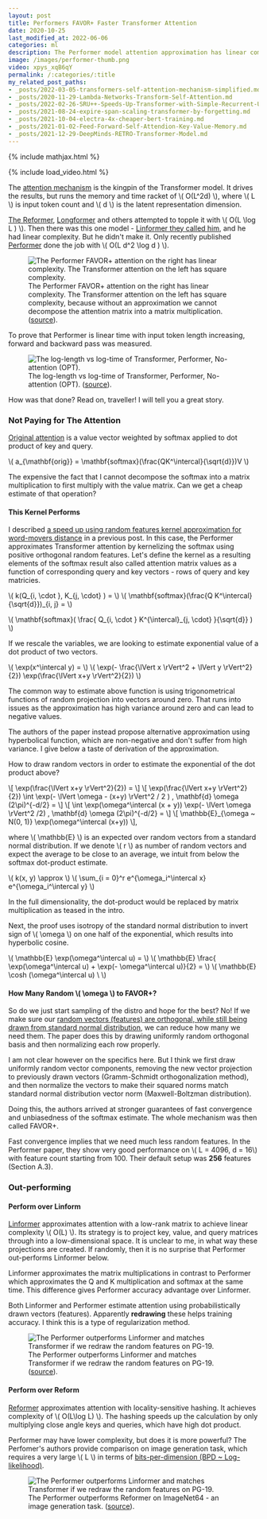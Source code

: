 ```yaml
---
layout: post
title: Performers FAVOR+ Faster Transformer Attention
date: 2020-10-25
last_modified_at: 2022-06-06
categories: ml
description: The Performer model attention approximation has linear complexity in contrast to square and outperforms Linformer.
image: /images/performer-thumb.png
video: xpys_xqB6qY
permalink: /:categories/:title
my_related_post_paths:
- _posts/2022-03-05-transformers-self-attention-mechanism-simplified.md
- _posts/2020-11-29-Lambda-Networks-Transform-Self-Attention.md
- _posts/2022-02-26-SRU++-Speeds-Up-Transformer-with-Simple-Recurrent-Unit-RNN.md
- _posts/2021-08-24-expire-span-scaling-transformer-by-forgetting.md
- _posts/2021-10-04-electra-4x-cheaper-bert-training.md
- _posts/2021-01-02-Feed-Forward-Self-Attendion-Key-Value-Memory.md
- _posts/2021-12-29-DeepMinds-RETRO-Transformer-Model.md
---
```




{% include mathjax.html %}

{% include load_video.html %}

The [attention mechanism](/ml/transformers-self-attention-mechanism-simplified) is the kingpin of the Transformer model. It drives the results, but runs the memory and time racket of \\( O(L^2d) \\), where \\( L \\) is input token count and \\( d \\) is the latent representation dimension.

[The Reformer](https://ai.googleblog.com/2020/01/reformer-efficient-transformer.html), [Longformer](https://arxiv.org/abs/2004.05150) and others attempted to topple it with \\( O(L \log L ) \\).
Then there was this one model - [Linformer they called him](https://arxiv.org/abs/2006.04768), and he had linear complexity. But he didn't make it.
Only recently published [Performer](https://ai.googleblog.com/2020/10/rethinking-attention-with-performers.html) done the job with \\( O(L d^2 \log d ) \\).

<figure class="figure">
    <img
        class="figure-img img-fluid rounded lazyload"
        alt="The Performer FAVOR+ attention on the right has linear complexity. The Transformer attention on the left has square complexity."
        data-src="/images/performer-attention-complexity.jpg">
    <figcaption class="figure-caption">The Performer FAVOR+ attention on the right has linear complexity. The Transformer attention on the left has square complexity, because without an approximation we cannot decompose the attention matrix into a matrix multiplication. (<a href="https://ai.googleblog.com/2020/01/reformer-efficient-transformer.html">source</a>).</figcaption>
</figure>

To prove that Performer is linear time with input token length increasing, forward and backward pass was measured. 

<figure class="figure">
    <img
        class="figure-img img-fluid rounded lazyload"
        alt="The log-length vs log-time of Transformer, Performer, No-attention (OPT)."
        data-src="/images/performer-time.png">
    <figcaption class="figure-caption">The log-length vs log-time of Transformer, Performer, No-attention (OPT). (<a href="https://ai.googleblog.com/2020/01/reformer-efficient-transformer.html">source</a>).</figcaption>
</figure>


How was that done? Read on, traveller! I will tell you a great story. 



### Not Paying for The Attention

[Original attention](/ml/transformers-self-attention-mechanism-simplified) is a value vector weighted by softmax applied to dot product of key and query.

\\( a_{\mathbf{orig}} = \mathbf{softmax}(\frac{QK^\intercal}{\sqrt{d}})V \\)

The expensive the fact that I cannot decompose the softmax into a matrix multiplication to first multiply with the value matrix. Can we get a cheap estimate of that operation?


#### This Kernel Performs
I described [a speed up using random features kernel approximation for word-movers distance](/ml/Word-Movers-Embedding-Cheap-WMD-For-Documents) in a previous post.
In this case, the Performer approximates Transformer attention by kernelizing the softmax using positive orthogonal random features.
Let's define the kernel as a resulting elements of the softmax result also called attention matrix values as a function of corresponding query and key vectors - rows of query and key matricies.

\\( k(Q_{i, \cdot }, K_{j, \cdot} ) = \\)
\\( \mathbf{softmax}(\frac{Q K^\intercal}{\sqrt{d}})_{i, j} =  \\)

\\( \mathbf{softmax}( \frac{ Q_{i, \cdot } K^{\intercal}_{j, \cdot} }{\sqrt{d}} ) \\)

If we rescale the variables, we are looking to estimate exponential value of a dot product of two vectors.

\\( \exp(x^\intercal y) = \\)
\\( \exp(- \frac{\lVert x \rVert^2 + \lVert y \rVert^2}{2}) \exp(\frac{\lVert x+y \rVert^2}{2}) \\)

The common way to estimate above function is using trigonometrical functions of random projection into vectors around zero.
That runs into issues as the approximation has high variance around zero and can lead to negative values.

The authors of the paper instead propose alternative approximation using hyperbolical function, which are non-negative and don't suffer from high variance. 
I give below a taste of derivation of the approximation.

How to draw random vectors in order to estimate the exponential of the dot product above?

\\[ \exp(\frac{\lVert x+y \rVert^2}{2}) = \\]
\\[ \exp(\frac{\lVert x+y \rVert^2}{2}) \int \exp(- \lVert \omega - (x+y) \rVert^2 / 2 ) \, \mathbf{d} \omega (2\pi)^{-d/2} = \\]
\\[ \int \exp(\omega^\intercal (x + y)) \exp(- \lVert \omega \rVert^2 /2) \, \mathbf{d} \omega (2\pi)^{-d/2} = \\]
\\[ \mathbb{E}_{\omega \~ N(0, 1)} \exp(\omega^\intercal (x+y)) \\],

where \\( \mathbb{E} \\) is an expected over random vectors from a standard normal distribution.
If we denote \\( r \\) as number of random vectors and expect the average to be close to an average,
we intuit from below the softmax dot-product estimate.

\\( k(x, y) \approx \\)
\\( \sum_{i = 0}^r e^{\omega_i^\intercal x} e^{\omega_i^\intercal y} \\)

In the full dimensionality, the dot-product would be replaced by matrix multiplication as teased in the intro.

Next, the proof uses isotropy of the standard normal distribution to invert sign of \\( \omega \\) on one half of the exponential,
which results into hyperbolic cosine.

\\( \mathbb{E} \exp(\omega^\intercal u)  = \\)
\\( \mathbb{E} \frac{ \exp(\omega^\intercal u) + \exp(- \omega^\intercal u)}{2} = \\)
\\( \mathbb{E} \cosh (\omega^\intercal u) \ \\)

#### How Many Random \\( \omega \\) to FAVOR+?

So do we just start sampling of the distro and hope for the best? No!
If we make sure our [random vectors (features) are orthogonal, while still being drawn from standard normal distribution](https://arxiv.org/pdf/1703.00864.pdf),
we can reduce how many we need them.
The paper does this by drawing uniformly random orthogonal basis and then normalizing each row properly.

I am not clear however on the specifics here.
But I think we first draw uniformly random vector components,
removing the new vector projection to previously drawn vectors (Gramm-Schmidt orthogonalization method),
and then normalize the vectors to make their squared norms match standard normal distribution vector norm (Maxwell-Boltzman distribution).

Doing this, the authors arrived at stronger guarantees of fast convergence and unbiasedness of the softmax estimate.
The whole mechanism was then called FAVOR+.

Fast convergence implies that we need much less random features.
In the Performer paper, they show very good performance on \\( L = 4096, d = 16\\) with feature count starting from 100. 
Their default setup was **256** features (Section A.3).


### Out-performing

#### Perform over Linform

[Linformer](https://arxiv.org/abs/2006.04768) approximates attention with a low-rank matrix to achieve linear complexity \\( O(L) \\).
Its strategy is to project key, value, and query matrices through into a low-dimensional space.
It is unclear to me, in what way these projections are created.
If randomly, then it is no surprise that Performer out-performs Linformer below.

Linformer approximates the matrix multiplications in contrast to Performer which approximates the Q and K multiplication and softmax at the same time.
This difference gives Performer accuracy advantage over Linformer.

Both Linformer and Performer estimate attention using probabilistically drawn vectors (features).
Apparently **redrawing** these helps training accuracy.
I think this is a type of regularization method.

<figure class="figure">
    <img
        class="figure-img img-fluid rounded lazyload"
        alt="The Performer outperforms Linformer and matches Transformer if we redraw the random features on PG-19."
        data-src="/images/performer-linformer-transformer.png">
    <figcaption class="figure-caption">
        The Performer outperforms Linformer and matches Transformer if we redraw the random features on PG-19.
        (<a href="https://arxiv.org/pdf/2009.14794.pdf">source</a>).
    </figcaption>
</figure>


#### Perform over Reform

[Reformer](https://openreview.net/pdf?id=rkgNKkHtvB) approximates attention with locality-sensitive hashing.
It achieves complexity of \\( O(L\log L) \\).
The hashing speeds up the calculation by only multiplying close angle keys and queries, which have high dot product.

Performer may have lower complexity, but does it is more powerful?
The Perfomer's authors provide comparison on image generation task, which requires a very large \\( L \\) in terms of [bits-per-dimension (BPD ~ Log-likelihood)](https://arxiv.org/pdf/1511.01844.pdf).

<figure class="figure">
    <img
        class="figure-img img-fluid rounded lazyload"
        alt="The Performer outperforms Linformer and matches Transformer if we redraw the random features on PG-19."
        data-src="/images/performer-vs-reformer-imagenet.png">
    <figcaption class="figure-caption">
        The Performer outperforms Reformer on ImageNet64 - an image generation task.
        (<a href="https://arxiv.org/pdf/2009.14794.pdf">source</a>).
    </figcaption>
</figure>

